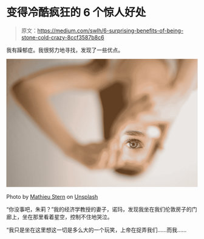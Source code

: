 # 变得冷酷疯狂的 6 个惊人好处

> 原文：<https://medium.com/swlh/6-surprising-benefits-of-being-stone-cold-crazy-8ccf3587b8c6>

我有躁郁症。我很努力地寻找，发现了一些优点。

![](img/4cb1359ab0ec6706cef8d04b3748cea1.png)

Photo by [Mathieu Stern](https://unsplash.com/@mathieustern?utm_source=medium&utm_medium=referral) on [Unsplash](https://unsplash.com?utm_source=medium&utm_medium=referral)

“你没事吧，朱莉？”我的经济学教授的妻子，诺玛，发现我坐在我们伦敦房子的门廊上，坐在那里看着星空，控制不住地哭泣。

“我只是坐在这里想这一切是多么大的一个玩笑，上帝在捉弄我们……而我……